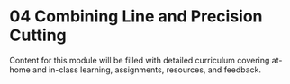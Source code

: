 # 04 Combining Line and Precision Cutting

Content for this module will be filled with detailed curriculum covering at-home and in-class learning, assignments, resources, and feedback.
